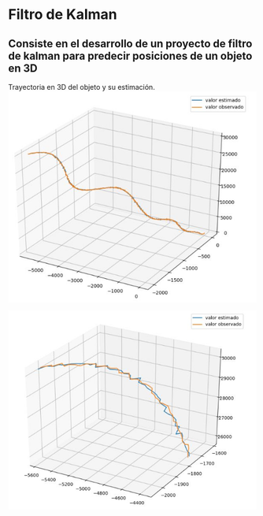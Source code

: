 # Filtro de Kalman

## Consiste en el desarrollo de un proyecto de filtro de kalman para predecir posiciones de un objeto en 3D

Trayectoria en 3D del objeto y su estimación.
![Trayectoria en 3D](https://github.com/pedromperezc/Kalman_Filter/blob/master/figures/trayectoria_3d.jpg)

![Trayectoria en 3D](https://github.com/pedromperezc/Kalman_Filter/blob/master/figures/trayectoria_3d_2.jpg)